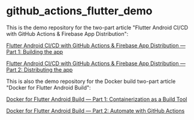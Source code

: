 # github_actions_flutter_demo

This is the demo repository for the two-part article "Flutter Android CI/CD with GitHub Actions & Firebase App Distribution":

[Flutter Android CI/CD with GitHub Actions & Firebase App Distribution — Part 1: Building the app](https://medium.com/@michaelamadheo/flutter-android-ci-cd-with-github-actions-firebase-app-distribution-part-1-building-the-app-7822c91d19ee)

[Flutter Android CI/CD with GitHub Actions & Firebase App Distribution — Part 2: Distributing the app](https://medium.com/@michaelamadheo/flutter-android-ci-cd-with-github-actions-firebase-app-distribution-part-2-distributing-the-d7002865351a)

This is also the demo repository for the Docker build two-part article "Docker for Flutter Android Build":

[Docker for Flutter Android Build — Part 1: Containerization as a Build Tool](https://medium.com/@michaelamadheo/docker-for-flutter-android-build-part-1-containerization-as-a-build-tool-14eef8112d48)

[Docker for Flutter Android Build — Part 2: Automate with GitHub Actions](https://medium.com/@michaelamadheo/docker-for-flutter-android-build-part-2-automate-with-github-actions-d4c8589d8b39)